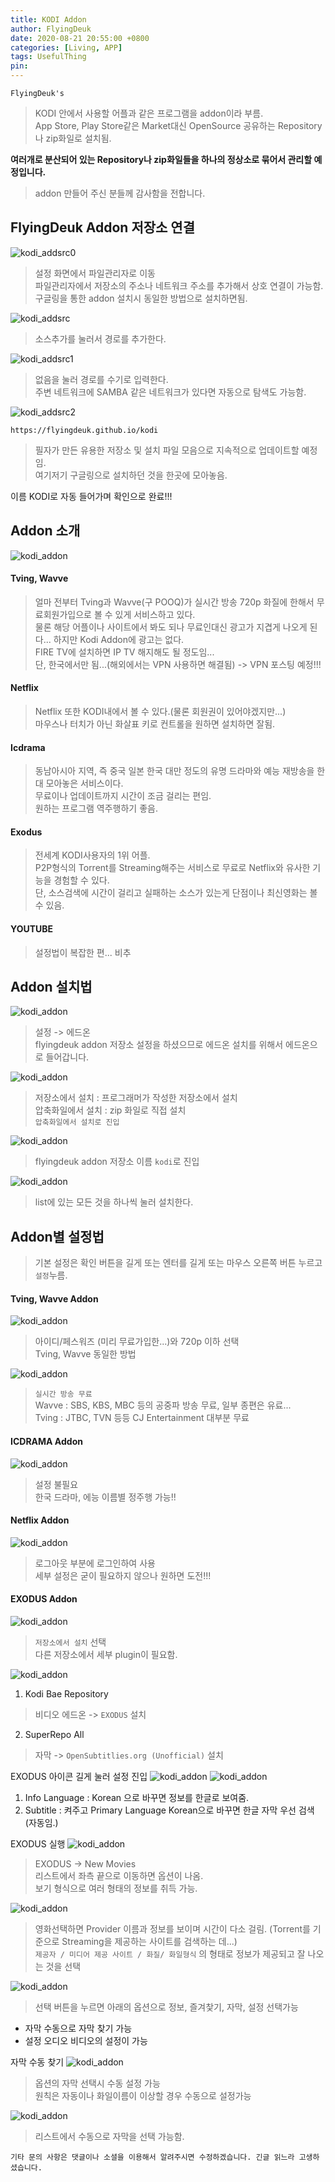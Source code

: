 ```yaml
---
title: KODI Addon
author: FlyingDeuk
date: 2020-08-21 20:55:00 +0800
categories: [Living, APP]
tags: UsefulThing
pin:
---
```


`FlyingDeuk's`
> KODI 안에서 사용할 어플과 같은 프로그램을 addon이라 부름. <br>
App Store, Play Store같은 Market대신 OpenSource 공유하는 Repository나 zip화일로 설치됨. <br>

__여러개로 분산되어 있는 Repository나 zip화일들을 하나의 정상소로 묶어서 관리할 예정입니다.__
> addon 만들어 주신 분들께 감사함을 전합니다.


## FlyingDeuk Addon 저장소 연결

![kodi_addsrc0](/img/living/kodi/kodi_addsrc0.jpg)
> 설정 화면에서 파일관리자로 이동 <br>
파일관리자에서 저장소의 주소나 네트워크 주소를 추가해서 상호 연결이 가능함. <br>
구글링을 통한 addon 설치시 동일한 방법으로 설치하면됨.

![kodi_addsrc](/img/living/kodi/kodi_addsrc.jpg)
> 소스추가를 눌러서 경로를 추가한다.

![kodi_addsrc1](/img/living/kodi/kodi_addsrc1.jpg)
> 없음을 눌러 경로를 수기로 입력한다. <br>
주변 네트워크에 SAMBA 같은 네트워크가 있다면 자동으로 탐색도 가능함.

![kodi_addsrc2](/img/living/kodi/kodi_addsrc2.jpg)

`https://flyingdeuk.github.io/kodi`
> 필자가 만든 유용한 저장소 및 설치 파일 모음으로 지속적으로 업데이트할 예정임. <br>
여기저기 구글링으로 설치하던 것을 한곳에 모아놓음.

이름 KODI로 자동 들어가며 확인으로 완료!!!

## Addon 소개

![kodi_addon](/img/living/kodi/kodi_addon0.jpg)

#### Tving, Wavve
> 얼마 전부터 Tving과 Wavve(구 POOQ)가 실시간 방송 720p 화질에 한해서 무료회원가입으로 볼 수 있게 서비스하고 있다. <br>
물론 해당 어플이나 사이트에서 봐도 되나 무료인대신 광고가 지겹게 나오게 된다... 하지만 Kodi Addon에 광고는 없다. <br>
FIRE TV에 설치하면 IP TV 해지해도 될 정도임...<br>
단, 한국에서만 됨...(해외에서는 VPN 사용하면 해결됨) -> VPN 포스팅 예정!!!

#### Netflix
> Netflix 또한 KODI내에서 볼 수 있다.(물론 회원권이 있어야겠지만...)<br>
마우스나 터치가 아닌 화살표 키로 컨트롤을 원하면 설치하면 잘됨.

#### Icdrama
> 동남아시아 지역, 즉 중국 일본 한국 대만 정도의 유명 드라마와 예능 재방송을 한대 모아놓은 서비스이다. <br>
무료이나 업데이트까지 시간이 조금 걸리는 편임. <br>
원하는 프로그램 역주행하기 좋음.

#### Exodus
> 전세계 KODI사용자의 1위 어플.<br>
P2P형식의 Torrent를 Streaming해주는 서비스로 무료로 Netflix와 유사한 기능을 경험할 수 있다. <br>
단, 소스검색에 시간이 걸리고 실패하는 소스가 있는게 단점이나 최신영화는 볼 수 있음.

#### YOUTUBE
> 설정법이 복잡한 편... 비추

## Addon 설치법
![kodi_addon](/img/living/kodi/kodi_setup_main_addon.jpg)
> 설정 -> 에드온 <br>
flyingdeuk addon 저장소 설정을 하셨으므로 에드온 설치를 위해서 에드온으로 들어갑니다.

![kodi_addon](/img/living/kodi/kodi_addon.jpg)
> 저장소에서 설치 : 프로그래머가 작성한 저장소에서 설치 <br>
압축화일에서 설치 : zip 화일로 직접 설치 <br>
`압축화일에서 설치로 진입`

![kodi_addon](/img/living/kodi/kodi_flyingdeuk1.jpg)
> flyingdeuk addon 저장소 이름 `kodi`로 진입

![kodi_addon](/img/living/kodi/kodi_flyingdeuk.jpg)
> list에 있는 모든 것을 하나씩 눌러 설치한다.

## Addon별 설정법
> 기본 설정은 확인 버튼을 길게 또는 엔터를 길게 또는 마우스 오른쪽 버튼 누르고 `설정`누름.

#### Tving, Wavve Addon
![kodi_addon](/img/living/kodi/tving_set.jpg)
> 아이디/페스워즈 (미리 무료가입한...)와 720p 이하 선택 <br>
Tving, Wavve 동일한 방법

![kodi_addon](/img/living/kodi/kodi_tving1.jpg)
> `실시간 방송 무료` <br>
Wavve : SBS, KBS, MBC 등의 공중파 방송 무료, 일부 종편은 유료... <br>
Tving : JTBC, TVN 등등 CJ Entertainment 대부분 무료

#### ICDRAMA Addon
![kodi_addon](/img/living/kodi/icdrama_set.jpg)
> 설정 불필요 <br>
한국 드라마, 에능 이름별 정주행 가능!!

#### Netflix Addon
![kodi_addon](/img/living/kodi/netflix_set.jpg)
> 로그아웃 부분에 로그인하여 사용 <br>
세부 설정은 굳이 필요하지 않으나 원하면 도전!!!

#### EXODUS Addon
![kodi_addon](/img/living/kodi/kodi_addon.jpg)
> `저장소에서 설치` 선택 <br>
다른 저장소에서 세부 plugin이 필요함.

![kodi_addon](/img/living/kodi/kodi_repo.jpg)
1. Kodi Bae Repository
> 비디오 에드온 -> `EXODUS` 설치

2. SuperRepo All
> 자막 -> `OpenSubtitlies.org (Unofficial)` 설치

EXODUS 아이콘 길게 눌러 설정 진입
![kodi_addon](/img/living/kodi/kodi_exodus_st1.jpg)
![kodi_addon](/img/living/kodi/kodi_exodus_st.jpg)
1. Info Language : Korean 으로 바꾸면 정보를 한글로 보여줌.
2. Subtitle : 켜주고 Primary Language Korean으로 바꾸면 한글 자막 우선 검색 (자동임.)

EXODUS 실행
![kodi_addon](/img/living/kodi/kodi_exodus3.jpg)
> EXODUS -> New Movies <br>
리스트에서 좌측 끝으로 이동하면 옵션이 나옴. <br>
보기 형식으로 여러 형태의 정보를 취득 가능.

![kodi_addon](/img/living/kodi/kodi_exodus2.jpg)
> 영화선택하면 Provider 이름과 정보를 보이며 시간이 다소 걸림. (Torrent를 기준으로 Streaming을 제공하는 사이트를 검색하는 데...) <br>
`제공자 / 미디어 제공 사이트 / 화질/ 화일형식` 의 형태로 정보가 제공되고 잘 나오는 것을 선택


![kodi_addon](/img/living/kodi/kodi_exodus1.jpg)
> 선택 버튼을 누르면 아래의 옵션으로 정보, 즐겨찿기, 자막, 설정 선택가능
* 자막 수동으로 자막 찾기 가능
* 설정 오디오 비디오의 설정이 가능

자막 수동 찾기
![kodi_addon](/img/living/kodi/kodi_subtitle2.jpg)
> 옵션의 자막 선택시 수동 설정 가능 <br>
원칙은 자동이나 화일이름이 이상할 경우 수동으로 설정가능


![kodi_addon](/img/living/kodi/kodi_subtitle.jpg)
> 리스트에서 수동으로 자막을 선택 가능함.

`기타 문의 사항은 댓글이나 소셜을 이용해서 알려주시면 수정하겠습니다.
긴글 읽느라 고생하셨습니다.`
